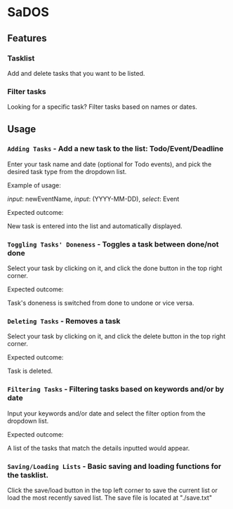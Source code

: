 # SaDOS

## Features 

### Tasklist

Add and delete tasks that you want to be listed.

### Filter tasks

Looking for a specific task? Filter tasks based on names or dates.

## Usage

### `Adding Tasks` - Add a new task to the list: Todo/Event/Deadline

Enter your task name and date (optional for Todo events), and pick the desired task type from the 
dropdown list.

Example of usage: 

_input_: newEventName, _input_: (YYYY-MM-DD), _select_:  Event

Expected outcome:

New task is entered into the list and automatically displayed.

### `Toggling Tasks' Doneness` - Toggles a task between done/not done

Select your task by clicking on it, and click the done button in the top right corner.

Expected outcome:

Task's doneness is switched from done to undone or vice versa.

### `Deleting Tasks` - Removes a task

Select your task by clicking on it, and click the delete button in the top right corner.

Expected outcome:

Task is deleted.

### `Filtering Tasks` - Filtering tasks based on keywords and/or by date

Input your keywords and/or date and select the filter option from the dropdown list.

Expected outcome:

A list of the tasks that match the details inputted would appear.

### `Saving/Loading Lists` - Basic saving and loading functions for the tasklist.

Click the save/load button in the top left corner to save the current list or load the most recently
saved list. The save file is located at "./save.txt"
